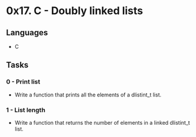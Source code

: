 # 0x17. C - Doubly linked lists

## Languages
- C

## Tasks

### 0 - Print list
- Write a function that prints all the elements of a dlistint_t list.

### 1 - List length
- Write a function that returns the number of elements in a linked dlistint_t list.

